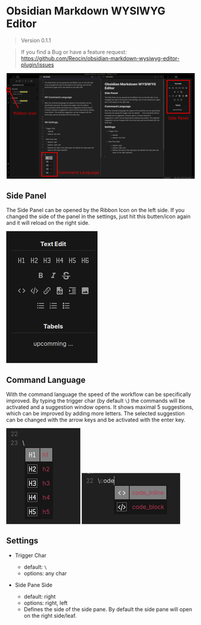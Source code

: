 # Obsidian Markdown WYSIWYG Editor

> Version 0.1.1

> If you find a Bug or have a feature request: https://github.com/Reocin/obsidian-markdown-wysiwyg-editor-plugin/issues

![](assets/Obsidian_Overview_V2.png)

## Side Panel

The Side Panel can be opened by the Ribbon Icon on the left side. If you changed the side of the panel in the settings, just hit this butten/icon again and it will reload on the right side.

![](assets/Panel_Overview.png)

## Command Language

With the command language the speed of the workflow can be specifically improved. By typing the trigger char (by default `\`) the commands will be activated and a suggestion window opens. It shows maximal 5 suggestions, which can be improved by adding more letters. The selected suggestion can be changed with the arrow keys and be activated with the enter key.

![](assets/Suggestion_Window.png)
![](assets/Suggestion_Window_Improved.png)

## Settings

- Trigger Char

  - default: `\`
  - options: any char

- Side Pane Side
  - default: right
  - options: right, left
  - Defines the side of the side pane. By default the side pane will open on the right side/leaf.
